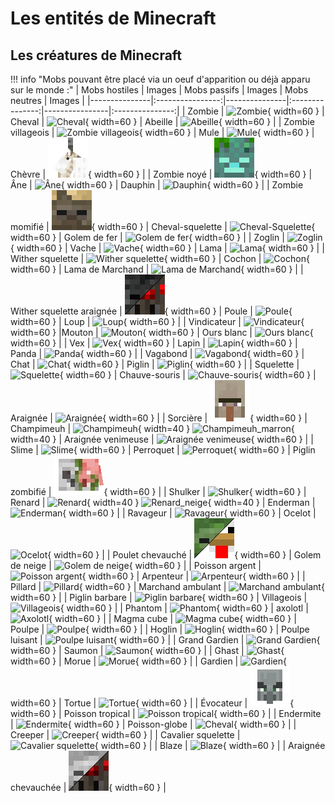 # Les entités de Minecraft

## Les créatures de Minecraft

!!! info "Mobs pouvant être placé via un oeuf d'apparition ou déjà apparu sur le monde :"
    | Mobs hostiles | Images | Mobs passifs | Images | Mobs neutres | Images |
    |---------------|:----------------:|---------------|:---------------:|----------------|:---------------:|
    | Zombie | ![ Zombie ](images/Créatures/Hostiles/zombie.webp "Zombie"){ width=60 } | Cheval | ![ Cheval ](images/Créatures/Passifs/cheval.webp "Cheval"){ width=60 } | Abeille | ![ Abeille ](images/Créatures/Neutres/abeille.webp "Abeille"){ width=60 } |
    | Zombie villageois | ![ Zombie villageois ](images/Créatures/Hostiles/zombie_villageois.webp "Zombie villageois"){ width=60 } | Mule | ![ Mule ](images/Créatures/Passifs/mule.webp "Mule"){ width=60 } | Chèvre | ![ Chèvre ](images/Créatures/Neutres/chèvre.webp "Chèvre"){ width=60 } |
    | Zombie noyé | ![ Zombie noyé ](images/Créatures/Hostiles/zombie_noyé.webp "Zombie noyé"){ width=60 } | Âne | ![ Âne ](images/Créatures/Passifs/ane.webp "Âne"){ width=60 } | Dauphin | ![ Dauphin ](images/Créatures/Neutres/dauphin.webp "Dauphin"){ width=60 } |
    | Zombie momifié | ![ Zombie momifié ](images/Créatures/Hostiles/zombie_momifié.webp "Zombie momifié"){ width=60 } | Cheval-squelette | ![ Cheval-Squelette ](images/Créatures/Passifs/cheval-squelette.webp "Cheval-Squelette"){ width=60 } | Golem de fer | ![ Golem de fer ](images/Créatures/Neutres/golem_de_fer.webp "Golem de fer"){ width=60 } |
    | Zoglin | ![ Zoglin ](images/Créatures/Hostiles/zoglin.webp "Zoglin"){ width=60 } | Vache | ![ Vache ](images/Créatures/Passifs/vache.webp "Vache"){ width=60 } | Lama | ![ Lama ](images/Créatures/Neutres/lama.webp "Lama"){ width=60 } |
    | Wither squelette | ![ Wither squelette ](images/Créatures/Hostiles/wither_squelette.webp "Wither squelette"){ width=60 } | Cochon | ![ Cochon ](images/Créatures/Passifs/cochon.webp "Cochon"){ width=60 } | Lama de Marchand | ![ Lama de Marchand ](images/Créatures/Neutres/lama_marchand.webp "Lama de Marchand"){ width=60 } |
    | Wither squelette araignée | ![ Wither squelette araignée ](images/Créatures/Hostiles/wither_squelette_araignée.webp "Wither squelette araignée"){ width=60 } | Poule | ![ Poule ](images/Créatures/Passifs/poule.webp "Poule"){ width=60 } | Loup | ![ Loup ](images/Créatures/Neutres/loup.webp "Loup"){ width=60 } |
    | Vindicateur | ![ Vindicateur ](images/Créatures/Hostiles/vindicateur.webp "Vindicateur"){ width=60 } |Mouton | ![ Mouton ](images/Créatures/Passifs/mouton.webp "Mouton"){ width=60 } | Ours blanc | ![ Ours blanc ](images/Créatures/Neutres/ours_blanc.webp "Ours blanc"){ width=60 } |
    | Vex | ![ Vex ](images/Créatures/Hostiles/vex.webp "Vex"){ width=60 } | Lapin | ![ Lapin ](images/Créatures/Passifs/lapin.webp "Lapin"){ width=60 } | Panda | ![ Panda ](images/Créatures/Neutres/panda.webp "Panda"){ width=60 } |
    | Vagabond | ![ Vagabond ](images/Créatures/Hostiles/vagabond.webp "Vagabond"){ width=60 } | Chat | ![ Chat ](images/Créatures/Passifs/chat.webp "Chat"){ width=60 } | Piglin | ![ Piglin ](images/Créatures/Neutres/piglin.webp "Piglin"){ width=60 } |
    | Squelette | ![ Squelette ](images/Créatures/Hostiles/squelette.webp "Squelette"){ width=60 } | Chauve-souris | ![ Chauve-souris ](images/Créatures/Passifs/chauve-souris.webp "Chauve-souris"){ width=60 } | Araignée | ![ Araignée ](images/Créatures/Neutres/araignée.webp "Araignée"){ width=60 } |
    | Sorcière | ![ Sorcière ](images/Créatures/Hostiles/sorcière.webp "Sorcière"){ width=60 } | Champimeuh | ![ Champimeuh ](images/Créatures/Passifs/champimeuh.webp "Champimeuh"){ width=40 } ![ Champimeuh_marron ](images/Créatures/Passifs/champimeuh_marron.webp "Champimeuh_marron"){ width=40 } | Araignée venimeuse | ![ Araignée venimeuse ](images/Créatures/Neutres/araignée_venimeuse.webp "Araignée venimeuse"){ width=60 } |
    | Slime | ![ Slime ](images/Créatures/Hostiles/slime.webp "Slime"){ width=60 } | Perroquet | ![ Perroquet ](images/Créatures/Passifs/perroquet.webp "Perroquet"){ width=60 } | Piglin zombifié | ![ Piglin zombifié ](images/Créatures/Neutres/piglin_zombifié.webp "Piglin zombifié"){ width=60 } |
    | Shulker | ![ Shulker ](images/Créatures/Hostiles/shulker.webp "Shulker"){ width=60 } | Renard | ![ Renard ](images/Créatures/Passifs/renard.webp "Renard"){ width=40 } ![ Renard_neige ](images/Créatures/Passifs/renard_neige.webp "Renard_neige"){ width=40 } | Enderman | ![ Enderman ](images/Créatures/Neutres/enderman.webp "Enderman"){ width=60 } |
    | Ravageur | ![ Ravageur ](images/Créatures/Hostiles/ravageur.webp "Ravageur"){ width=60 } | Ocelot | ![ Ocelot ](images/Créatures/Passifs/ocelot.webp "Ocelot"){ width=60 } |
    | Poulet chevauché | ![ Poulet chevauché ](images/Créatures/Hostiles/poulet_chevauché.webp "Poulet chevauché"){ width=60 } | Golem de neige | ![ Golem de neige ](images/Créatures/Passifs/golem_de_neige.webp "Golem de neige"){ width=60 } |
    | Poisson argent | ![ Poisson argent ](images/Créatures/Hostiles/poisson_argent.webp "Poisson argent"){ width=60 } | Arpenteur | ![ Arpenteur ](images/Créatures/Passifs/arpenteur.webp "Arpenteur"){ width=60 } |
    | Pillard | ![ Pillard ](images/Créatures/Hostiles/pillard.webp "Pillard"){ width=60 } | Marchand ambulant | ![ Marchand ambulant ](images/Créatures/Passifs/marchand_ambulant.webp "Marchand_ambulant"){ width=60 } |
    | Piglin barbare | ![ Piglin barbare ](images/Créatures/Hostiles/piglin_barbare.webp "Piglin barbare"){ width=60 } | Villageois | ![ Villageois ](images/Créatures/Passifs/villageois.webp "Villageois"){ width=60 } |
    | Phantom | ![ Phantom ](images/Créatures/Hostiles/phantom.webp "Phantom"){ width=60 } | axolotl | ![ Axolotl ](images/Créatures/Passifs/axolotl.webp "Axolotl "){ width=60 } |
    | Magma cube | ![ Magma cube ](images/Créatures/Hostiles/magma_cube.webp "Magma cube"){ width=60 } | Poulpe | ![ Poulpe ](images/Créatures/Passifs/poulpe.webp "Poulpe"){ width=60 } |
    | Hoglin | ![ Hoglin ](images/Créatures/Hostiles/hoglin.webp "Hoglin"){ width=60 } | Poulpe luisant | ![ Poulpe luisant ](images/Créatures/Passifs/poulpe_luisant.webp "Poulpe luisant"){ width=60 } | 
    | Grand Gardien | ![ Grand Gardien ](images/Créatures/Hostiles/grand_gardien.webp "Grand Gardien"){ width=60 } | Saumon | ![ Saumon ](images/Créatures/Passifs/saumon.webp "Saumon"){ width=60 } |
    | Ghast | ![ Ghast ](images/Créatures/Hostiles/ghast.webp "Ghast"){ width=60 } | Morue | ![ Morue ](images/Créatures/Passifs/morue.webp "Morue"){ width=60 } |
    | Gardien | ![ Gardien ](images/Créatures/Hostiles/gardien.webp "Gardien"){ width=60 } | Tortue | ![ Tortue ](images/Créatures/Passifs/tortue.webp "Tortue"){ width=60 } |
    | Évocateur | ![ Évocateur ](images/Créatures/Hostiles/évocateur.webp "Évocateur"){ width=60 } | Poisson tropical | ![ Poisson tropical ](images/Créatures/Passifs/poisson_tropical.webp "Poisson tropical"){ width=60 } |
    | Endermite | ![ Endermite ](images/Créatures/Hostiles/endermite.webp "Endermite"){ width=60 } | Poisson-globe | ![ Cheval ](images/Créatures/Passifs/poisson-globe.webp "Poisson-globe"){ width=60 } |
    | Creeper | ![ Creeper ](images/Créatures/Hostiles/creeper.webp "Creeper"){ width=60 } |
    | Cavalier squelette | ![ Cavalier squelette ](images/Créatures/Hostiles/cavalier_squelette.webp "Cavalier squelette"){ width=60 } |
    | Blaze | ![ Blaze ](images/Créatures/Hostiles/blaze.webp "Blaze"){ width=60 } |
    | Araignée chevauchée | ![ Araignée chevauchée ](images/Créatures/Hostiles/araignée_chevauchée.webp "Araignée chevauchée"){ width=60 } |


